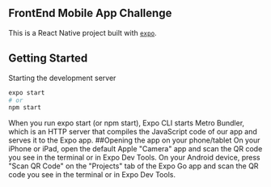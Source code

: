 ## FrontEnd Mobile App Challenge
This is a React Native project built with
[`expo`](https://docs.expo.dev/).

## Getting Started
Starting the development server
```bash
expo start
# or
npm start
```
When you run expo start (or npm start), Expo CLI starts Metro Bundler, 
which is an HTTP server that compiles the JavaScript code of our app and serves 
it to the Expo app. 
##Opening the app on your phone/tablet
On your iPhone or iPad, open the default Apple "Camera" app and scan the QR code you see in the terminal or in Expo Dev Tools.
On your Android device, press "Scan QR Code" on the "Projects" tab of the Expo Go app and scan the QR code you see in the terminal or in Expo Dev Tools.